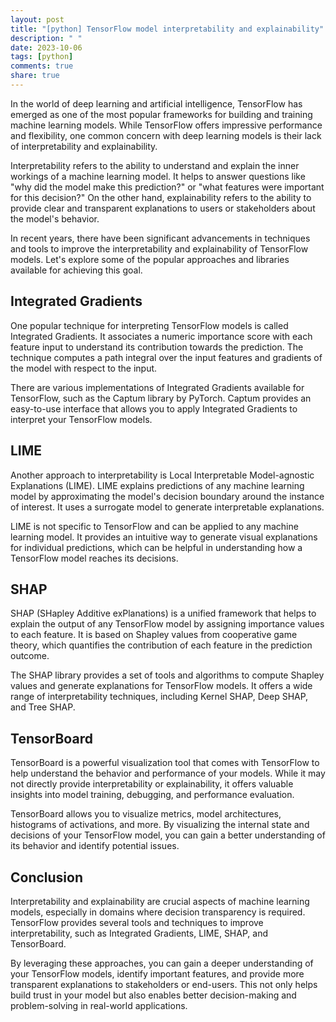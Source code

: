 ```yaml
---
layout: post
title: "[python] TensorFlow model interpretability and explainability"
description: " "
date: 2023-10-06
tags: [python]
comments: true
share: true
---
```


In the world of deep learning and artificial intelligence, TensorFlow has emerged as one of the most popular frameworks for building and training machine learning models. While TensorFlow offers impressive performance and flexibility, one common concern with deep learning models is their lack of interpretability and explainability. 

Interpretability refers to the ability to understand and explain the inner workings of a machine learning model. It helps to answer questions like "why did the model make this prediction?" or "what features were important for this decision?" On the other hand, explainability refers to the ability to provide clear and transparent explanations to users or stakeholders about the model's behavior.

In recent years, there have been significant advancements in techniques and tools to improve the interpretability and explainability of TensorFlow models. Let's explore some of the popular approaches and libraries available for achieving this goal.

## Integrated Gradients

One popular technique for interpreting TensorFlow models is called Integrated Gradients. It associates a numeric importance score with each feature input to understand its contribution towards the prediction. The technique computes a path integral over the input features and gradients of the model with respect to the input.

There are various implementations of Integrated Gradients available for TensorFlow, such as the Captum library by PyTorch. Captum provides an easy-to-use interface that allows you to apply Integrated Gradients to interpret your TensorFlow models.

## LIME

Another approach to interpretability is Local Interpretable Model-agnostic Explanations (LIME). LIME explains predictions of any machine learning model by approximating the model's decision boundary around the instance of interest. It uses a surrogate model to generate interpretable explanations.

LIME is not specific to TensorFlow and can be applied to any machine learning model. It provides an intuitive way to generate visual explanations for individual predictions, which can be helpful in understanding how a TensorFlow model reaches its decisions.

## SHAP

SHAP (SHapley Additive exPlanations) is a unified framework that helps to explain the output of any TensorFlow model by assigning importance values to each feature. It is based on Shapley values from cooperative game theory, which quantifies the contribution of each feature in the prediction outcome.

The SHAP library provides a set of tools and algorithms to compute Shapley values and generate explanations for TensorFlow models. It offers a wide range of interpretability techniques, including Kernel SHAP, Deep SHAP, and Tree SHAP.

## TensorBoard

TensorBoard is a powerful visualization tool that comes with TensorFlow to help understand the behavior and performance of your models. While it may not directly provide interpretability or explainability, it offers valuable insights into model training, debugging, and performance evaluation.

TensorBoard allows you to visualize metrics, model architectures, histograms of activations, and more. By visualizing the internal state and decisions of your TensorFlow model, you can gain a better understanding of its behavior and identify potential issues.

## Conclusion

Interpretability and explainability are crucial aspects of machine learning models, especially in domains where decision transparency is required. TensorFlow provides several tools and techniques to improve interpretability, such as Integrated Gradients, LIME, SHAP, and TensorBoard.

By leveraging these approaches, you can gain a deeper understanding of your TensorFlow models, identify important features, and provide more transparent explanations to stakeholders or end-users. This not only helps build trust in your model but also enables better decision-making and problem-solving in real-world applications.